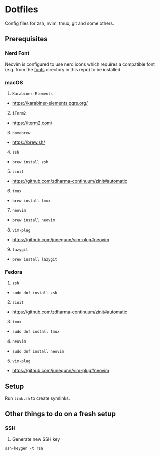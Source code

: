 # Dotfiles

Config files for zsh, nvim, tmux, git and some others.

## Prerequisites

### Nerd Font

Neovim is configured to use nerd icons which requires a compatible font (e.g. from the [fonts](/fonts) directory in this repo) to
be installed.

### macOS

1. `Karabiner-Elements`
  - https://karabiner-elements.pqrs.org/
2. `iTerm2`
  - https://iterm2.com/
3. `homebrew`
  - https://brew.sh/
4. `zsh`
  - `brew install zsh`
5. `zinit`
  - https://github.com/zdharma-continuum/zinit#automatic
6. `tmux`
  - `brew install tmux`
7. `neovim`
  - `brew install neovim`
8. `vim-plug`
  - https://github.com/junegunn/vim-plug#neovim
9. `lazygit`
  - `brew install lazygit`

### Fedora

1. `zsh`
  - `sudo dnf install zsh`
2. `zinit`
  - https://github.com/zdharma-continuum/zinit#automatic
3. `tmux`
  - `sudo dnf install tmux`
4. `neovim`
  - `sudo dnf install neovim`
5. `vim-plug`
  - https://github.com/junegunn/vim-plug#neovim

## Setup

Run `link.sh` to create symlinks.

## Other things to do on a fresh setup

### SSH

1. Generate new SSH key

```
ssh-keygen -t rsa
```
